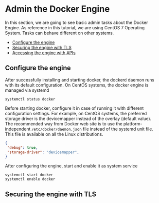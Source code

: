 # Admin the Docker Engine
In this section, we are going to see basic admin tasks about the Docker Engine. As reference in this tutorial, we are using CentOS 7 Operating System. Tasks can behave different on other systems.

  * [Configure the engine](#configure-the-engine)
  * [Securing the engine with TLS](#securing-the-engine-with-tls)
  * [Accessing the engine with APIs](#accessing-the-engine-with-apis)
  
## Configure the engine
After successfully installing and starting docker, the dockerd daemon runs with its default configuration. On CentOS systems, the docker engine is managed via systemd

    systemctl status docker
  
Before starting docker, configure it in case of running it with different configuration settings. For example, on CentOS systems, the preferred storage driver is the devicemapper instead of the overlay (default value). The recommended way from Docker web site is to use the platform-independent ``/etc/docker/daemon.json`` file instead of the systemd unit file. This file is available on all the Linux distributions.

```json
{
 "debug": true,
 "storage-driver": "devicemapper",
}
```

After configuring the engine, start and enable it as system service

    systemctl start docker
    systemctl enable docker

## Securing the engine with TLS
